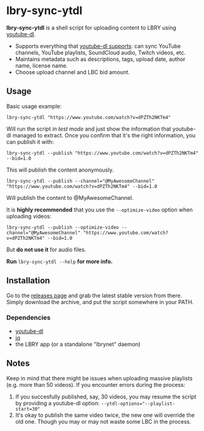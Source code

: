# lbry-sync-ytdl

**lbry-sync-ytdl** is a shell script for uploading content to LBRY using [youtube-dl](https://youtube-dl.org/).

* Supports everything that [youtube-dl supports](https://ytdl-org.github.io/youtube-dl/supportedsites.html): can sync YouTube channels, YouTube playlists, SoundCloud audio, Twitch videos, etc.
* Maintains metadata such as descriptions, tags, upload date, author name, license name.
* Choose upload channel and LBC bid amount.

## Usage

Basic usage example:

`lbry-sync-ytdl "https://www.youtube.com/watch?v=dPZTh2NKTm4"`

Will run the script *in test mode* and just show the information that youtube-dl managed to extract. Once you confirm that it's the right information, you can publish it with:

`lbry-sync-ytdl --publish "https://www.youtube.com/watch?v=dPZTh2NKTm4" --bid=1.0`

This will publish the content anonymously.

`lbry-sync-ytdl --publish --channel="@MyAwesomeChannel" "https://www.youtube.com/watch?v=dPZTh2NKTm4" --bid=1.0`

Will publish the content to @MyAwesomeChannel.

It is **highly recommended** that you use the `--optimize-video` option when uploading videos:

`lbry-sync-ytdl --publish --optimize-video --channel="@MyAwesomeChannel" "https://www.youtube.com/watch?v=dPZTh2NKTm4" --bid=1.0`

But **do not use it** for audio files.

**Run** `lbry-sync-ytdl --help` **for more info.**

## Installation

Go to the [releases page](https://gitlab.com/gardenappl/lbry-sync-ytdl/-/releases) and grab the latest stable version from there. Simply download the archive, and put the script somewhere in your PATH.

### Dependencies

* [youtube-dl](https://youtube-dl.org/)
* [jq](https://stedolan.github.io/jq/)
* the LBRY app (or a standalone "lbrynet" daemon)

## Notes

Keep in mind that there might be issues when uploading massive playlists (e.g. more than 50 videos). If you encounter errors during the process:

1. If you succesfully published, say, 30 videos, you may resume the script by providing a youtube-dl option: `--ytdl-options="--playlist-start=30"`
2. It's okay to publish the same video twice, the new one will override the old one. Though you may or may not waste some LBC in the process.
